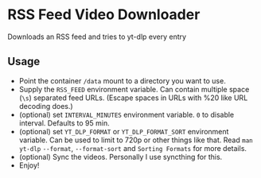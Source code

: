 # RSS Feed Video Downloader

Downloads an RSS feed and tries to yt-dlp every entry

## Usage

- Point the container `/data` mount to a directory you want to use.
- Supply the `RSS_FEED` environment variable. Can contain multiple space (`\s`)
  separated feed URLs. (Escape spaces in URLs with %20 like URL decoding does.)
- (optional) set `INTERVAL_MINUTES` environment variable. `0` to disable
  interval. Defaults to 95 min.
- (optional) set `YT_DLP_FORMAT` or `YT_DLP_FORMAT_SORT` environment variable.
  Can be used to limit to 720p or other things like that. Read `man yt-dlp`
  `--format`, `--format-sort` and `Sorting Formats` for more details.
- (optional) Sync the videos. Personally I use syncthing for this.
- Enjoy!
